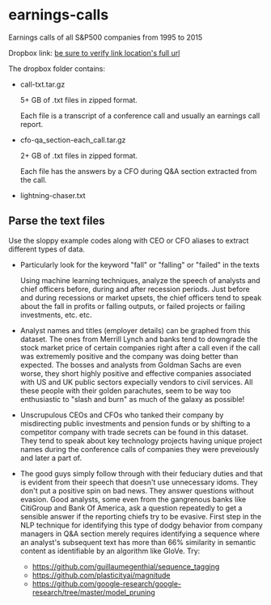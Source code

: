 # earnings-calls
Earnings calls of all S&amp;P500 companies from 1995 to 2015 

Dropbox link: [be sure to verify link location's full url](https://www.dropbox.com/sh/udpi0spsdfeq4dj/AAAeDrSNFsQghqgSguHc9tpra?dl=0)

The dropbox folder contains:
 - call-txt.tar.gz
 
     5+ GB of .txt files in zipped format. 
     
     Each file is a transcript of a conference call and usually an earnings call report.
     
 - cfo-qa_section-each_call.tar.gz
 
     2+ GB of .txt files in zipped format. 
     
     Each file has the answers by a CFO during Q&A section extracted from the call.
     
 - lightning-chaser.txt
 
## Parse the text files
Use the sloppy example codes along with CEO or CFO aliases to extract different types of data.

- Particularly look for the keyword "fall" or "falling" or "failed" in the texts 

    Using machine learning techniques, analyze the speech of analysts and chief officers before, during and after recession periods. Just before and during recessions or market upsets, the chief officers tend to speak about the fall in profits or falling outputs, or failed projects or failing investments, etc. etc. 
    
 - Analyst names and titles (employer details) can be graphed from this dataset. The ones from Merrill Lynch and banks tend to downgrade the stock market price of certain companies right after a call even if the call was extrememly positive and the company was doing better than expected. The bosses and analysts from Goldman Sachs are even worse, they short highly positive and effective companies associated with US and UK public sectors expecially vendors to civil services. All these people with their golden parachutes, seem to be way too enthusiastic to "slash and burn" as much of the galaxy as possible!
 
 - Unscrupulous CEOs and CFOs who tanked their company by misdirecting public investments and pension funds or by shifting to a competitor company with trade secrets can be found in this dataset. They tend to speak about key technology projects having unique project names during the conference calls of companies they were preveiously and later a part of. 
 
 - The good guys simply follow through with their feduciary duties and that is evident from their speech that doesn't use unnecessary idoms. They don't put a positive spin on bad news. They answer questions without evasion. Good analysts, some even from the gangrenous banks like CitiGroup and Bank Of America, ask a question repeatedly to get a sensible answer if the reporting chiefs try to be evasive. First step in the NLP technique for identifying this type of dodgy behavior from company managers in Q&A section merely requires identifying a sequence where an analyst's subsequent text has more than 66% similarity in semantic content as identifiable by an algorithm like GloVe. Try:
   - https://github.com/guillaumegenthial/sequence_tagging
   - https://github.com/plasticityai/magnitude
   - https://github.com/google-research/google-research/tree/master/model_pruning
